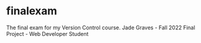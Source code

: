 # finalexam
The final exam for my Version Control course.
Jade Graves - Fall 2022 Final Project - 
Web Developer Student 
